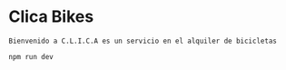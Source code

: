 # Clica Bikes
`Bienvenido a C.L.I.C.A es un servicio en el alquiler de bicicletas`

```bash
npm run dev
